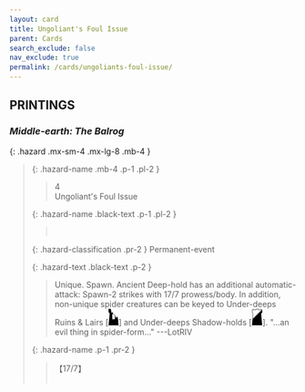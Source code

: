 ```yaml
---
layout: card
title: Ungoliant's Foul Issue
parent: Cards
search_exclude: false
nav_exclude: true
permalink: /cards/ungoliants-foul-issue/
---
```


## PRINTINGS


### _Middle-earth: The Balrog_

{: .hazard .mx-sm-4 .mx-lg-8 .mb-4 }
> {: .hazard-name .mb-4 .p-1 .pl-2 }
> > <div class="hazard-mp">4</div>
> > <div class="card-name">Ungoliant's Foul Issue</div>
>
> {: .hazard-name .black-text .p-1 .pl-2 }
> > &nbsp;
>
> {: .hazard-classification .pr-2 }
> Permanent-event
>
> {: .hazard-text .black-text .p-2 }
> > Unique. Spawn. Ancient Deep-hold has an additional automatic-attack: Spawn-2 strikes with 17/7 prowess/body. In addition, non-unique spider creatures can be keyed to Under-deeps Ruins & Lairs \[![](/assets/images/ruinlair.svg)] and Under-deeps Shadow-holds \[![](/assets/images/shadow-hold.svg)].   "...an evil thing in spider-form..."  ---LotRIV 
>
> {: .hazard-name .p-1 .pr-2 }
> > <div class="card-shield">【17/7】</div>
> > <div class="card-corruption">&nbsp;</div>
